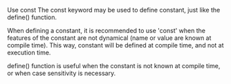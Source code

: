 Use const
The const keyword may be used to define constant, just like the define() function. 

When defining a constant, it is recommended to use 'const' when the features of the constant are not dynamical (name or value are known at compile time). 
This way, constant will be defined at compile time, and not at execution time. 

<?php
  //Do
  const A = 1;
  // Don't 
  define('A', 1);
  
?>

define() function is useful when the constant is not known at compile time, or when case sensitivity is necessary.

<?php
  // Read $a in database or config file
  define('A', $a);

  // Read $a in database or config file
  define('B', 1, true);
  echo b;
?>

